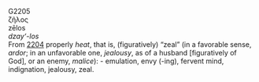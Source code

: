 G2205  
ζῆλος  
zēlos  
*dzay‘-los*  
From [2204](g2204) properly *heat*, that is, (figuratively) “zeal” (in a
favorable sense, *ardor*; in an unfavorable one, *jealousy*, as of a
husband \[figuratively of God\], or an enemy, *malice*): - emulation,
envy (-ing), fervent mind, indignation, jealousy, zeal.  
